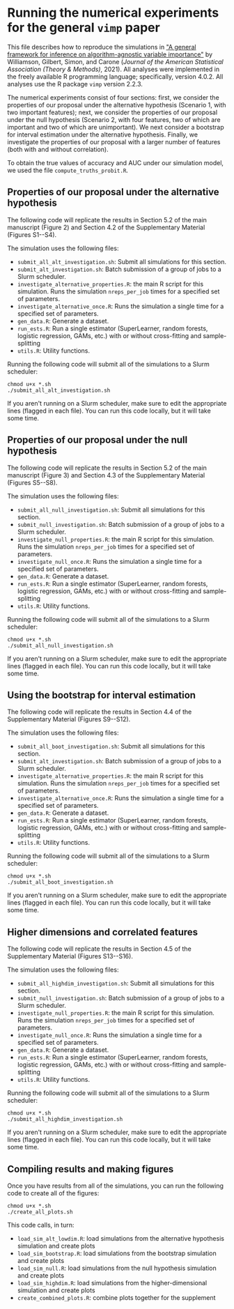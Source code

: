 # Running the numerical experiments for the general `vimp` paper

This file describes how to reproduce the simulations in ["A general framework for inference on algorithm-agnostic variable importance"](https://arxiv.org/abs/2004.03683) by Williamson, Gilbert, Simon, and Carone (*Journal of the American Statistical Association (Theory & Methods)*, 2021). All analyses were implemented in the freely available R programming language; specifically, version 4.0.2. All analyses use the R package `vimp` version 2.2.3.

The numerical experiments consist of four sections: first, we consider the properties of our proposal under the alternative hypothesis (Scenario 1, with two important features); next, we consider the properties of our proposal under the null hypothesis (Scenario 2, with four features, two of which are important and two of which are unimportant). We next consider a bootstrap for interval estimation under the alternative hypothesis. Finally, we investigate the properties of our proposal with a larger number of features (both with and without correlation).

To obtain the true values of accuracy and AUC under our simulation model, we used the file `compute_truths_probit.R`.

## Properties of our proposal under the alternative hypothesis

The following code will replicate the results in Section 5.2 of the main manuscript (Figure 2) and Section 4.2 of the Supplementary Material (Figures S1--S4).

The simulation uses the following files:
* `submit_all_alt_investigation.sh`: Submit all simulations for this section.
* `submit_alt_investigation.sh`: Batch submission of a group of jobs to a Slurm scheduler.
* `investigate_alternative_properties.R`: the main R script for this simulation. Runs the simulation `nreps_per_job` times for a specified set of parameters.
* `investigate_alternative_once.R`: Runs the simulation a single time for a specified set of parameters.
* `gen_data.R`: Generate a dataset.
* `run_ests.R`: Run a single estimator (SuperLearner, random forests, logistic regression, GAMs, etc.) with or without cross-fitting and sample-splitting
* `utils.R`: Utility functions.

Running the following code will submit all of the simulations to a Slurm scheduler:
```{bash}
chmod u+x *.sh
./submit_all_alt_investigation.sh
```
If you aren't running on a Slurm scheduler, make sure to edit the appropriate lines (flagged in each file). You can run this code locally, but it will take some time.

## Properties of our proposal under the null hypothesis

The following code will replicate the results in Section 5.2 of the main manuscript (Figure 3) and Section 4.3 of the Supplementary Material (Figures S5--S8).

The simulation uses the following files:
* `submit_all_null_investigation.sh`: Submit all simulations for this section.
* `submit_null_investigation.sh`: Batch submission of a group of jobs to a Slurm scheduler.
* `investigate_null_properties.R`: the main R script for this simulation. Runs the simulation `nreps_per_job` times for a specified set of parameters.
* `investigate_null_once.R`: Runs the simulation a single time for a specified set of parameters.
* `gen_data.R`: Generate a dataset.
* `run_ests.R`: Run a single estimator (SuperLearner, random forests, logistic regression, GAMs, etc.) with or without cross-fitting and sample-splitting
* `utils.R`: Utility functions.

Running the following code will submit all of the simulations to a Slurm scheduler:
```{bash}
chmod u+x *.sh
./submit_all_null_investigation.sh
```
If you aren't running on a Slurm scheduler, make sure to edit the appropriate lines (flagged in each file). You can run this code locally, but it will take some time.

## Using the bootstrap for interval estimation

The following code will replicate the results in Section 4.4 of the Supplementary Material (Figures S9--S12).

The simulation uses the following files:
* `submit_all_boot_investigation.sh`: Submit all simulations for this section.
* `submit_alt_investigation.sh`: Batch submission of a group of jobs to a Slurm scheduler.
* `investigate_alternative_properties.R`: the main R script for this simulation. Runs the simulation `nreps_per_job` times for a specified set of parameters.
* `investigate_alternative_once.R`: Runs the simulation a single time for a specified set of parameters.
* `gen_data.R`: Generate a dataset.
* `run_ests.R`: Run a single estimator (SuperLearner, random forests, logistic regression, GAMs, etc.) with or without cross-fitting and sample-splitting
* `utils.R`: Utility functions.

Running the following code will submit all of the simulations to a Slurm scheduler:
```{bash}
chmod u+x *.sh
./submit_all_boot_investigation.sh
```
If you aren't running on a Slurm scheduler, make sure to edit the appropriate lines (flagged in each file). You can run this code locally, but it will take some time.

## Higher dimensions and correlated features

The following code will replicate the results in Section 4.5 of the Supplementary Material (Figures S13--S16).

The simulation uses the following files:
* `submit_all_highdim_investigation.sh`: Submit all simulations for this section.
* `submit_null_investigation.sh`: Batch submission of a group of jobs to a Slurm scheduler.
* `investigate_null_properties.R`: the main R script for this simulation. Runs the simulation `nreps_per_job` times for a specified set of parameters.
* `investigate_null_once.R`: Runs the simulation a single time for a specified set of parameters.
* `gen_data.R`: Generate a dataset.
* `run_ests.R`: Run a single estimator (SuperLearner, random forests, logistic regression, GAMs, etc.) with or without cross-fitting and sample-splitting
* `utils.R`: Utility functions.

Running the following code will submit all of the simulations to a Slurm scheduler:
```{bash}
chmod u+x *.sh
./submit_all_highdim_investigation.sh
```
If you aren't running on a Slurm scheduler, make sure to edit the appropriate lines (flagged in each file). You can run this code locally, but it will take some time.

## Compiling results and making figures

Once you have results from all of the simulations, you can run the following code to create all of the figures:
```{bash}
chmod u+x *.sh
./create_all_plots.sh
```
This code calls, in turn:
* `load_sim_alt_lowdim.R`: load simulations from the alternative hypothesis simulation and create plots
* `load_sim_bootstrap.R`: load simulations from the bootstrap simulation and create plots
* `load_sim_null.R`: load simulations from the null hypothesis simulation and create plots
* `load_sim_highdim.R`: load simulations from the higher-dimensional simulation and create plots
* `create_combined_plots.R`: combine plots together for the supplement
